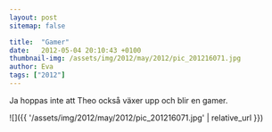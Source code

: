 ```yaml
---
layout: post
sitemap: false

title:  "Gamer"
date:   2012-05-04 20:10:43 +0100
thumbnail-img: /assets/img/2012/may/2012/pic_201216071.jpg
author: Eva
tags: ["2012"]
---
```


Ja hoppas inte att Theo också växer upp och blir en gamer.

![]({{ '/assets/img/2012/may/2012/pic_201216071.jpg'  | relative_url }})

